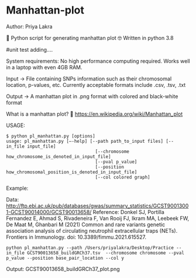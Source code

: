 # Manhattan-plot

Author: Priya Lakra


🐍 Python script for generating manhattan plot 🤓
Written in python 3.8

#unit test adding....

System requirements: No high performance computing required. Works well in a laptop with even 4GB RAM. 

Input -> File containing SNPs information such as their chromosomal location, p-values, etc. Currently acceptable formats include .csv, .tsv, .txt 

Output -> A manhattan plot in .png format with colored and black-white format 

What is a manhattan plot? 🤔 https://en.wikipedia.org/wiki/Manhattan_plot 

USAGE: 

    $ python pl_manhattan.py [options]
    usage: pl_manhattan.py [—-help] [--path path_to_input files] [--in_file input_file] 
                                      [--chromosome how_chromosome_is_denoted_in_input_file] 
                                      [--pval p_value] 
                                      [--position how_chromosomal_position_is_denoted_in_input_file] 
                                      [--col colored graph]  
    

Example:

Data: http://ftp.ebi.ac.uk/pub/databases/gwas/summary_statistics/GCST90013001-GCST90014000/GCST90013658/
Reference: Donkel SJ, Portilla Fernandez E, Ahmad S, Rivadeneira F, Van Rooij FJ, Ikram MA, Leebeek FW,  De Maat M, Ghanbari M (2021) Common and rare variants genetic association analysis of circulating neutrophil extracellular traps (NETs). Frontiers in Immunology. doi: 10.3389/fimmu.2021.615527.

    python pl_manhattan.py --path /Users/priyalakra/Desktop/Practice --in_file GCST90013658_buildGRCh37.tsv  --chromosome chromosome --pval p_value --position base_pair_location --col y

Output: GCST90013658_buildGRCh37_plot.png 


